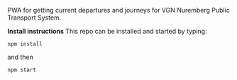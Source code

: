 PWA for getting current departures and journeys for VGN Nuremberg Public Transport System. 

**Install instructions**
This repo can be installed and started by typing:

```
npm install
```

and then
```
npm start
```